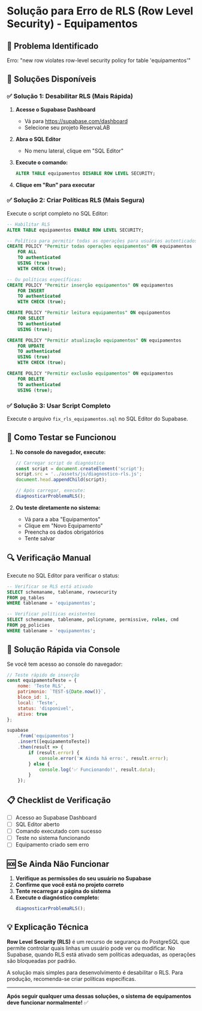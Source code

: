 # Solução para Erro de RLS (Row Level Security) - Equipamentos

## 🚨 Problema Identificado
Erro: "new row violates row-level security policy for table 'equipamentos'"

## 🔧 Soluções Disponíveis

### ✅ Solução 1: Desabilitar RLS (Mais Rápida)

1. **Acesse o Supabase Dashboard**
   - Vá para https://supabase.com/dashboard
   - Selecione seu projeto ReservaLAB

2. **Abra o SQL Editor**
   - No menu lateral, clique em "SQL Editor"

3. **Execute o comando:**
   ```sql
   ALTER TABLE equipamentos DISABLE ROW LEVEL SECURITY;
   ```

4. **Clique em "Run" para executar**

### ✅ Solução 2: Criar Políticas RLS (Mais Segura)

Execute o script completo no SQL Editor:

```sql
-- Habilitar RLS
ALTER TABLE equipamentos ENABLE ROW LEVEL SECURITY;

-- Política para permitir todas as operações para usuários autenticados
CREATE POLICY "Permitir todas operações equipamentos" ON equipamentos
    FOR ALL
    TO authenticated
    USING (true)
    WITH CHECK (true);

-- Ou políticas específicas:
CREATE POLICY "Permitir inserção equipamentos" ON equipamentos
    FOR INSERT
    TO authenticated
    WITH CHECK (true);

CREATE POLICY "Permitir leitura equipamentos" ON equipamentos
    FOR SELECT
    TO authenticated
    USING (true);

CREATE POLICY "Permitir atualização equipamentos" ON equipamentos
    FOR UPDATE
    TO authenticated
    USING (true)
    WITH CHECK (true);

CREATE POLICY "Permitir exclusão equipamentos" ON equipamentos
    FOR DELETE
    TO authenticated
    USING (true);
```

### ✅ Solução 3: Usar Script Completo

Execute o arquivo `fix_rls_equipamentos.sql` no SQL Editor do Supabase.

## 🧪 Como Testar se Funcionou

1. **No console do navegador, execute:**
   ```javascript
   // Carregar script de diagnóstico
   const script = document.createElement('script');
   script.src = '../assets/js/diagnostico-rls.js';
   document.head.appendChild(script);
   
   // Após carregar, execute:
   diagnosticarProblemaRLS();
   ```

2. **Ou teste diretamente no sistema:**
   - Vá para a aba "Equipamentos"
   - Clique em "Novo Equipamento"
   - Preencha os dados obrigatórios
   - Tente salvar

## 🔍 Verificação Manual

Execute no SQL Editor para verificar o status:

```sql
-- Verificar se RLS está ativado
SELECT schemaname, tablename, rowsecurity 
FROM pg_tables 
WHERE tablename = 'equipamentos';

-- Verificar políticas existentes
SELECT schemaname, tablename, policyname, permissive, roles, cmd 
FROM pg_policies 
WHERE tablename = 'equipamentos';
```

## 🚀 Solução Rápida via Console

Se você tem acesso ao console do navegador:

```javascript
// Teste rápido de inserção
const equipamentoTeste = {
    nome: 'Teste RLS',
    patrimonio: `TEST-${Date.now()}`,
    bloco_id: 1,
    local: 'Teste',
    status: 'disponivel',
    ativo: true
};

supabase
    .from('equipamentos')
    .insert([equipamentoTeste])
    .then(result => {
        if (result.error) {
            console.error('❌ Ainda há erro:', result.error);
        } else {
            console.log('✅ Funcionando!', result.data);
        }
    });
```

## 📋 Checklist de Verificação

- [ ] Acesso ao Supabase Dashboard
- [ ] SQL Editor aberto
- [ ] Comando executado com sucesso
- [ ] Teste no sistema funcionando
- [ ] Equipamento criado sem erro

## 🆘 Se Ainda Não Funcionar

1. **Verifique as permissões do seu usuário no Supabase**
2. **Confirme que você está no projeto correto**
3. **Tente recarregar a página do sistema**
4. **Execute o diagnóstico completo:**
   ```javascript
   diagnosticarProblemaRLS();
   ```

## 💡 Explicação Técnica

**Row Level Security (RLS)** é um recurso de segurança do PostgreSQL que permite controlar quais linhas um usuário pode ver ou modificar. No Supabase, quando RLS está ativado sem políticas adequadas, as operações são bloqueadas por padrão.

A solução mais simples para desenvolvimento é desabilitar o RLS. Para produção, recomenda-se criar políticas específicas.

---

**Após seguir qualquer uma dessas soluções, o sistema de equipamentos deve funcionar normalmente!** ✅
